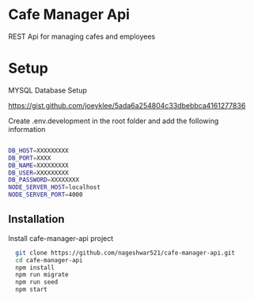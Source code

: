 
# Cafe Manager Api

REST Api for managing cafes and employees

# Setup

MYSQL Database Setup

https://gist.github.com/joeyklee/5ada6a254804c33dbebbca4161277836



Create .env.development in the root folder and add the following information
```bash

DB_HOST=XXXXXXXXX
DB_PORT=XXXX
DB_NAME=XXXXXXXXX
DB_USER=XXXXXXXXX
DB_PASSWORD=XXXXXXXX
NODE_SERVER_HOST=localhost
NODE_SERVER_PORT=4000

```


## Installation

Install cafe-manager-api project

```bash
  git clone https://github.com/nageshwar521/cafe-manager-api.git
  cd cafe-manager-api
  npm install
  npm run migrate
  npm run seed
  npm start
```
    
